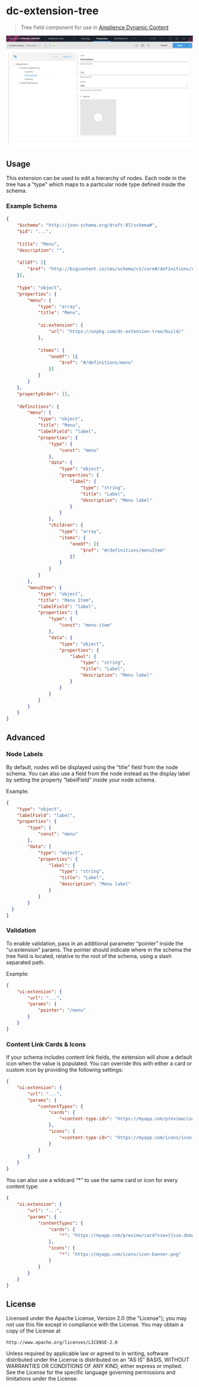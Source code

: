 # dc-extension-tree

> Tree field component for use in [Amplience Dynamic Content](https://amplience.com/dynamic-content)

![Amplience Dynamic Content Tree UI Extension](media/screenshot.png)

## Usage

This extension can be used to edit a hierarchy of nodes. Each node in the tree has a "type" which maps to a particular node type defined inside the schema.

### Example Schema

```json
{
    "$schema": "http://json-schema.org/draft-07/schema#",
    "$id": "...",

    "title": "Menu",
    "description": "",

    "allOf": [{
        "$ref": "http://bigcontent.io/cms/schema/v1/core#/definitions/content"
    }],

    "type": "object",
    "properties": {
        "menu": {
            "type": "array",
            "title": "Menu",

            "ui:extension": {
                "url": "https://unpkg.com/dc-extension-tree/build/"
            },

            "items": {
                "oneOf": [{
                    "$ref": "#/definitions/menu"
                }]
            }
        }
    },
    "propertyOrder": [],

    "definitions": {
        "menu": {
            "type": "object",
            "title": "Menu",
            "labelField": "label",
            "properties": {
                "type": {
                    "const": "menu"
                },
                "data": {
                    "type": "object",
                    "properties": {
                        "label": {
                            "type": "string",
                            "title": "Label",
                            "description": "Menu label"
                        }
                    }
                },
                "children": {
                    "type": "array",
                    "items": {
                        "oneOf": [{
                            "$ref": "#/definitions/menuItem"
                        }]
                    }
                }
            }
        },
        "menuItem": {
            "type": "object",
            "title": "Menu Item",
            "labelField": "label",
            "properties": {
                "type": {
                    "const": "menu-item"
                },
                "data": {
                    "type": "object",
                    "properties": {
                        "label": {
                            "type": "string",
                            "title": "Label",
                            "description": "Menu label"
                        }
                    }
                }
            }
        }
    }
}
```

## Advanced

### Node Labels

By default, nodes will be displayed using the “title” field from the node schema. You can also use a field from the node instead as the display label by setting the property “labelField” inside your node schema.

Example:

```json
{
    "type": "object",
    "labelField": "label",
    "properties": {
        "type": {
            "const": "menu"
        },
        "data": {
            "type": "object",
            "properties": {
                "label": {
                    "type": "string",
                    "title": "Label",
                    "description": "Menu label"
                }
            }
        }
  }
}
```

### Validation

To enable validation, pass in an additional parameter “pointer” inside the “ui:extension” params. The pointer should indicate where in the schema the tree field is located, relative to the root of the schema, using a slash separated path.

Example:

```json
{
    "ui:extension": {
        "url": "...",
        "params": {
            "pointer": "/menu"
        }
    }
}
```

### Content Link Cards & Icons

If your schema includes content link fields, the extension will show a default icon when the value is populated. You can override this with either a card or custom icon by providing the following settings:

```json
{
    "ui:extension": {
        "url": "...",
        "params": {
            "contentTypes": {
                "cards": {
                    "<content-type-id>": "https://myapp.com/preview/card?vse={{vse.domain}}&content={{content.sys.id}}"
                },
                "icons": {
                    "<content-type-id>": "https://myapp.com/icons/icon-banner.png"
                }
            }
        }
    }
}
```

You can also use a wildcard “*” to use the same card or icon for every content type:

```json
{
    "ui:extension": {
        "url": "...",
        "params": {
            "contentTypes": {
                "cards": {
                    "*": "https://myapp.com/preview/card?vse={{vse.domain}}&content={{content.sys.id}}"
                },
                "icons": {
                    "*": "https://myapp.com/icons/icon-banner.png"
                }
            }
        }
    }
}
```

## License

Licensed under the Apache License, Version 2.0 (the "License");
you may not use this file except in compliance with the License.
You may obtain a copy of the License at

    http://www.apache.org/licenses/LICENSE-2.0

Unless required by applicable law or agreed to in writing, software
distributed under the License is distributed on an "AS IS" BASIS,
WITHOUT WARRANTIES OR CONDITIONS OF ANY KIND, either express or implied.
See the License for the specific language governing permissions and
limitations under the License.
